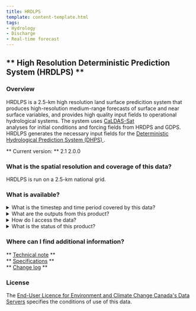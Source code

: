 ```yaml
---
title: HRDLPS
template: content-template.html
tags: 
- Hydrology
- Discharge
- Real-time forecast 
---
```


## ** High Resolution Deterministic Prediction System (HRDLPS) **

### **Overview**

<p>

HRDLPS is a 2.5-km high resolution land surface predicition system that produces high-resolution medium-range forecasts of surface and near surface variables, 
and provides high quality input fields to operational hydrological systems. The system uses <a href = "../../CALDAS-SAT/CALDAS-SAT-2.1.3"> CaLDAS-Sat  </a>  
analyses for initial conditions and forcing fields from HRDPS and GDPS. HRDLPS generates the necessary input fields for the <a href = "../../DHPS/DHPS-3.1.0"> Deterministic Hydrological Prediction System (DHPS) </a>.

</p>

** Current version: ** 2.1 2.0.0 
<br>
<!-- ** Past versions: **

* [x.x](./previous_versions/old_version.md)
* [x.x](./previous_versions/old_version.md)
 -->
### **What is the spatial resolution and coverage of this data?**

<p>

HRDLPS is run on a 2.5-km national grid.

</p>

### **What is available?**

<details>
<summary>What is the timestep and time period covered by this data? </summary>
<br>
<p> HRDLPS is run every 12 hours (00 and 12 Z), and currently produces hourly forecasts up to 6-days (144h) into the future. </p>
</details>

<details>
<br>
<summary>What are the outputs from this product? </summary>
<h5> HRDLPS produces hourly forecasts with lead times up to 144h of near-surface, surface, and sub-surface variables such as:</h5>
<li> 1.5-m temperature and dewpoint, 10-m wind </li>
<li> Surface temperatures (bare ground, vegetation, snow) </li>
<li> Snow depth </li>
<li> Soil mositure </li>
<li> Hourly hydrological fluxes (i.e. subsurface runoff, subsurface lateral flow, and drainage. </li>
<br>
</details>

<details>
<summary>How do I access the data? </summary>
<br>
<p> <i> Currently HRDLPS data is only available through ECCC's internal Science Network.</i> </p>
</details>

<details>
<summary> What is the status of this product? </summary>
<br>
<b>Current Status</b>: Operational
<br>
<p> click  <a href = "../../../additional_information/operational-statuses/operational-status">  here  </a>  for descriptions of various operational statuses </p>
</details>

### **Where can I find additional information?**
** [Technical note](documentation/Tech_note_dhps_v310_e_Final_20210915.pdf) **
<br>
** [Specifications](./) **
<br>
** [Change log](../Status_definitions/status.md) **

### **License**

The [End-User Licence for Environment and Climate Change Canada's Data Servers](../../license/license.md) specifies the conditions of use of this data.
